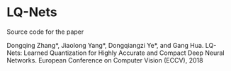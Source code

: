# LQ-Nets

Source code for the paper

Dongqing Zhang*, Jiaolong Yang*, Dongqiangzi Ye*, and Gang Hua. LQ-Nets: Learned Quantization for Highly Accurate and Compact Deep Neural Networks. European Conference on Computer Vision (ECCV), 2018
